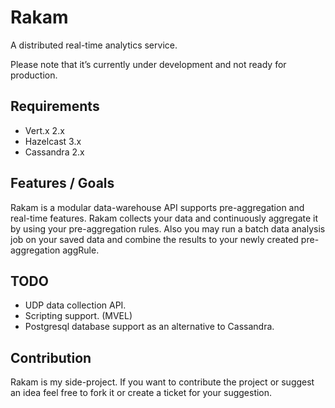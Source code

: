 Rakam
=======
A distributed real-time analytics service.

Please note that it’s currently under development and not ready for production.

Requirements
------------
* Vert.x 2.x
* Hazelcast 3.x
* Cassandra 2.x

Features / Goals
------------
Rakam is a modular data-warehouse API supports pre-aggregation and real-time features.
Rakam collects your data and continuously aggregate it by using your pre-aggregation rules. Also you may run a batch data analysis job on your saved data and combine the results to your newly created pre-aggregation aggRule.

TODO
------------
* UDP data collection API.
* Scripting support. (MVEL)
* Postgresql database support as an alternative to Cassandra.

Contribution
------------
Rakam is my side-project. If you want to contribute the project or suggest an idea feel free to fork it or create a ticket for your suggestion.
